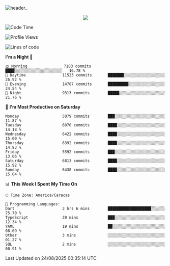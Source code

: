 ![header_](https://github.com/user-attachments/assets/4010d822-ccdc-4198-b608-18c773338d18)


<p align="center">
  <a href="http://www.github.com/thevacs">
    <img src="https://github-readme-streak-stats.herokuapp.com/?user=thevacs&stroke=ffffff&background=1c1917&ring=0891b2&fire=0891b2&currStreakNum=ffffff&currStreakLabel=0891b2&sideNums=ffffff&sideLabels=ffffff&dates=ffffff&hide_border=true" />
  </a>
</p>

<!--START_SECTION:waka-->
![Code Time](http://img.shields.io/badge/Code%20Time-3%2C640%20hrs%2058%20mins-blue)

![Profile Views](http://img.shields.io/badge/Profile%20Views-2-blue)

![Lines of code](https://img.shields.io/badge/From%20Hello%20World%20I%27ve%20Written-7.8%20million%20lines%20of%20code-blue)

**I'm a Night 🦉** 

```text
🌞 Morning                7183 commits        ████░░░░░░░░░░░░░░░░░░░░░   16.78 % 
🌆 Daytime                11523 commits       ███████░░░░░░░░░░░░░░░░░░   26.92 % 
🌃 Evening                14787 commits       █████████░░░░░░░░░░░░░░░░   34.54 % 
🌙 Night                  9313 commits        █████░░░░░░░░░░░░░░░░░░░░   21.76 % 
```
📅 **I'm Most Productive on Saturday** 

```text
Monday                   5079 commits        ███░░░░░░░░░░░░░░░░░░░░░░   11.87 % 
Tuesday                  6070 commits        ████░░░░░░░░░░░░░░░░░░░░░   14.18 % 
Wednesday                6422 commits        ████░░░░░░░░░░░░░░░░░░░░░   15.00 % 
Thursday                 6392 commits        ████░░░░░░░░░░░░░░░░░░░░░   14.93 % 
Friday                   5592 commits        ███░░░░░░░░░░░░░░░░░░░░░░   13.06 % 
Saturday                 6813 commits        ████░░░░░░░░░░░░░░░░░░░░░   15.92 % 
Sunday                   6438 commits        ████░░░░░░░░░░░░░░░░░░░░░   15.04 % 
```


📊 **This Week I Spent My Time On** 

```text
🕑︎ Time Zone: America/Caracas

💬 Programming Languages: 
Dart                     3 hrs 6 mins        ███████████████████░░░░░░   75.70 % 
TypeScript               30 mins             ███░░░░░░░░░░░░░░░░░░░░░░   12.34 % 
YAML                     19 mins             ██░░░░░░░░░░░░░░░░░░░░░░░   08.09 % 
Other                    3 mins              ░░░░░░░░░░░░░░░░░░░░░░░░░   01.27 % 
SQL                      2 mins              ░░░░░░░░░░░░░░░░░░░░░░░░░   00.91 % 
```


 Last Updated on 24/08/2025 00:35:14 UTC
<!--END_SECTION:waka-->
